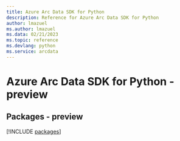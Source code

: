 ```yaml
---
title: Azure Arc Data SDK for Python
description: Reference for Azure Arc Data SDK for Python
author: lmazuel
ms.author: lmazuel
ms.data: 02/21/2023
ms.topic: reference
ms.devlang: python
ms.service: arcdata
---
```

# Azure Arc Data SDK for Python - preview
## Packages - preview
[!INCLUDE [packages](arc-data-index.md)]